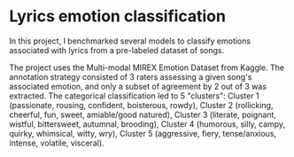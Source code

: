 # Lyrics emotion classification

In this project, I benchmarked several models to classify emotions associated with lyrics from a pre-labeled dataset of songs. 

The project uses the Multi-modal MIREX Emotion Dataset from Kaggle. The annotation strategy consisted of 3 raters assessing a given song's associated emotion, and only a subset of agreement by 2 out of 3 was extracted. The categorical classification led to 5 "clusters": Cluster 1 (passionate, rousing, confident, boisterous, rowdy), Cluster 2 (rollicking, cheerful, fun, sweet, amiable/good natured), Cluster 3 (literate, poignant, wistful, bittersweet, autumnal, brooding), Cluster 4 (humorous, silly, campy, quirky, whimsical, witty, wry), Cluster 5 (aggressive, fiery, tense/anxious, intense, volatile, visceral).